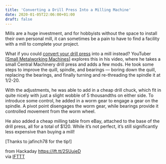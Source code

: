 ```yaml
---
title: 'Converting a Drill Press Into a Milling Machine'
date: 2020-01-05T22:06:00+01:00
draft: false
---
```


Mills are a huge investment, and for hobbyists without the space to install their own personal mill, it can sometimes be a pain to have to find a facility with a mill to complete your project.

What if you could [convert your drill press](https://www.youtube.com/watch?v=3menFwDDFOI) into a mill instead? YouTuber \[[Small Metalworking Machines](https://www.youtube.com/channel/UCMGnd8LN-TefAoT1fJdwGKQ)\] explores this in his video, where he takes a small Central Machinery drill press and adds a few mods. He took some steps to improve the quill, spindle, and bearings — boring down the quill, replacing the bearings, and finally turning and re-threading the spindle it at 1/2-20.

With the adjustments, he was able to add in a cheap drill chuck, which fit in quite nicely with just a slight wobble of 5 thousandths on either side. To introduce some control, he added in a worm gear to engage a gear on the spindle. A pivot point disengages the worm gear, while bearings provide it controlled movement from the worm wheel.

He also added a cheap milling table from eBay, attached to the base of the drill press, all for a total of $120. While it’s not perfect, it’s still significantly less expensive than buying a mill!

\[Thanks to jafinch78 for the tip!\]

  
  
from Hackaday https://ift.tt/2SUujeD  
via [IFTTT](https://ifttt.com/?ref=da&site=blogger)